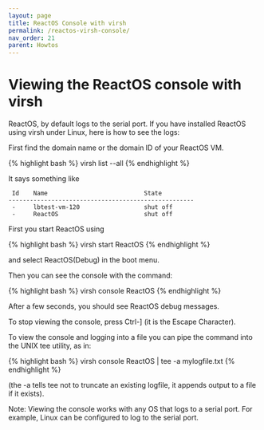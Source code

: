 ```yaml
---
layout: page
title: ReactOS Console with virsh
permalink: /reactos-virsh-console/
nav_order: 21
parent: Howtos
---
```


# [](#header-1) Viewing the ReactOS console with virsh

ReactOS, by default logs to the serial port. If you have
installed ReactOS using virsh under Linux, here is how
to see the logs:

First find the domain name or the domain ID of your ReactOS
VM.

{% highlight bash %}
virsh list --all
{% endhighlight %}

It says something like

     Id    Name                           State
    ----------------------------------------------------
     -     lbtest-vm-120                  shut off
     -     ReactOS                        shut off

First you start ReactOS using

{% highlight bash %}
virsh start ReactOS
{% endhighlight %}

and select ReactOS(Debug) in the boot menu.

Then you can see the console with the command:

{% highlight bash %}
virsh console ReactOS
{% endhighlight %}

After a few seconds, you should see ReactOS debug messages.

To stop viewing the console, press Ctrl-] (it is the Escape
Character).

To view the console and logging into a file you can pipe
the command into the UNIX tee utility, as in:

{% highlight bash %}
virsh console ReactOS | tee -a mylogfile.txt
{% endhighlight %}

(the -a tells tee not to truncate an existing logfile, it appends
output to a file if it exists).

Note: Viewing the console works with any OS that logs to a serial port. For
example, Linux can be configured to log to the serial port.
